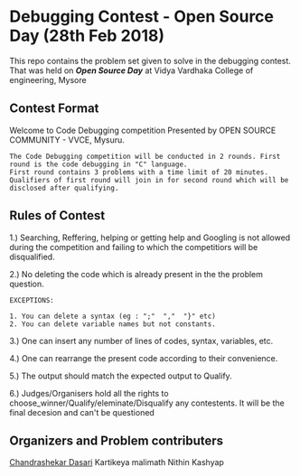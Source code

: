 # Debugging Contest - Open Source Day (28th Feb 2018) 
This repo contains the problem set given to solve in the debugging contest.
That was held on ***Open Source Day*** at Vidya Vardhaka College of engineering, Mysore

## Contest Format
Welcome to Code Debugging competition
	Presented by OPEN SOURCE COMMUNITY - VVCE, Mysuru.
	
	The Code Debugging competition will be conducted in 2 rounds. First round is the code debugging in "C" language.
	First round contains 3 problems with a time limit of 20 minutes.
	Qualifiers of first round will join in for second round which will be disclosed after qualifying. 
	
	
## Rules of Contest

1.) 	Searching, Reffering, helping or getting help and Googling is not allowed during the competition and failing to which the 		competitiors will be disqualified.

2.)	No deleting the code which is already present in the the problem question.
	
	EXCEPTIONS:
	
	1. You can delete a syntax (eg : ";"  ","  "}" etc) 
	2. You can delete variable names but not constants.

3.)	One can insert any number of lines of codes, syntax, variables, etc.

4.)	One can rearrange the present code according to their convenience.

5.)	The output should match the expected output to Qualify.	

6.)	Judges/Organisers hold all the rights to choose_winner/Qualify/eleminate/Disqualify any contestents. It will be the final decesion 		and can't be questioned


## Organizers and Problem contributers
[Chandrashekar Dasari](https://github.com/chandrasd)
Kartikeya malimath
Nithin Kashyap
